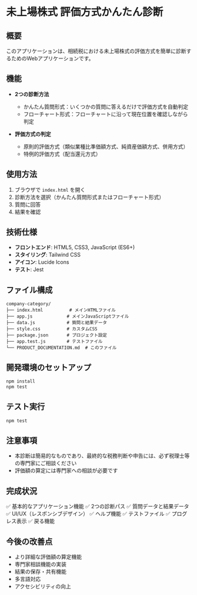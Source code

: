 # 未上場株式 評価方式かんたん診断

## 概要
このアプリケーションは、相続税における未上場株式の評価方式を簡単に診断するためのWebアプリケーションです。

## 機能
- **2つの診断方法**
  - かんたん質問形式：いくつかの質問に答えるだけで評価方式を自動判定
  - フローチャート形式：フローチャートに沿って現在位置を確認しながら判定

- **評価方式の判定**
  - 原則的評価方式（類似業種比準価額方式、純資産価額方式、併用方式）
  - 特例的評価方式（配当還元方式）

## 使用方法
1. ブラウザで `index.html` を開く
2. 診断方法を選択（かんたん質問形式またはフローチャート形式）
3. 質問に回答
4. 結果を確認

## 技術仕様
- **フロントエンド**: HTML5, CSS3, JavaScript (ES6+)
- **スタイリング**: Tailwind CSS
- **アイコン**: Lucide Icons
- **テスト**: Jest

## ファイル構成
```
company-category/
├── index.html          # メインHTMLファイル
├── app.js             # メインJavaScriptファイル
├── data.js            # 質問と結果データ
├── style.css          # カスタムCSS
├── package.json       # プロジェクト設定
├── app.test.js        # テストファイル
└── PRODUCT_DOCUMENTATION.md  # このファイル
```

## 開発環境のセットアップ
```bash
npm install
npm test
```

## テスト実行
```bash
npm test
```

## 注意事項
- 本診断は簡易的なものであり、最終的な税務判断や申告には、必ず税理士等の専門家にご相談ください
- 評価額の算定には専門家への相談が必要です

## 完成状況
✅ 基本的なアプリケーション機能
✅ 2つの診断パス
✅ 質問データと結果データ
✅ UI/UX（レスポンシブデザイン）
✅ ヘルプ機能
✅ テストファイル
✅ プログレス表示
✅ 戻る機能

## 今後の改善点
- より詳細な評価額の算定機能
- 専門家相談機能の実装
- 結果の保存・共有機能
- 多言語対応
- アクセシビリティの向上 